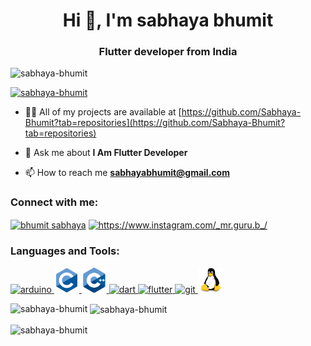 <h1 align="center">Hi 👋, I'm sabhaya bhumit</h1>
<h3 align="center">Flutter developer from India</h3>

<p align="left"> <img src="https://komarev.com/ghpvc/?username=sabhaya-bhumit&label=Profile%20views&color=0e75b6&style=flat" alt="sabhaya-bhumit" /> </p>

<p align="left"> <a href="https://github.com/ryo-ma/github-profile-trophy"><img src="https://github-profile-trophy.vercel.app/?username=sabhaya-bhumit" alt="sabhaya-bhumit" /></a> </p>

- 👨‍💻 All of my projects are available at [https://github.com/Sabhaya-Bhumit?tab=repositories](https://github.com/Sabhaya-Bhumit?tab=repositories)

- 💬 Ask me about **I Am Flutter Developer**

- 📫 How to reach me **sabhayabhumit@gmail.com**

<h3 align="left">Connect with me:</h3>
<p align="left">
<a href="https://fb.com/bhumit sabhaya" target="blank"><img align="center" src="https://raw.githubusercontent.com/rahuldkjain/github-profile-readme-generator/master/src/images/icons/Social/facebook.svg" alt="bhumit sabhaya" height="30" width="40" /></a>
<a href="[https://instagram.com/https://www.instagram.com/_mr.guru.b_/"](https://www.instagram.com/_mr.guru.b_/) target="blank"><img align="center" src="https://raw.githubusercontent.com/rahuldkjain/github-profile-readme-generator/master/src/images/icons/Social/instagram.svg" alt="https://www.instagram.com/_mr.guru.b_/" height="30" width="40" /></a>
</p>

<h3 align="left">Languages and Tools:</h3>
<p align="left"> <a href="https://www.arduino.cc/" target="_blank" rel="noreferrer"> <img src="https://cdn.worldvectorlogo.com/logos/arduino-1.svg" alt="arduino" width="40" height="40"/> </a> <a href="https://www.cprogramming.com/" target="_blank" rel="noreferrer"> <img src="https://raw.githubusercontent.com/devicons/devicon/master/icons/c/c-original.svg" alt="c" width="40" height="40"/> </a> <a href="https://www.w3schools.com/cpp/" target="_blank" rel="noreferrer"> <img src="https://raw.githubusercontent.com/devicons/devicon/master/icons/cplusplus/cplusplus-original.svg" alt="cplusplus" width="40" height="40"/> </a> <a href="https://dart.dev" target="_blank" rel="noreferrer"> <img src="https://www.vectorlogo.zone/logos/dartlang/dartlang-icon.svg" alt="dart" width="40" height="40"/> </a> <a href="https://flutter.dev" target="_blank" rel="noreferrer"> <img src="https://www.vectorlogo.zone/logos/flutterio/flutterio-icon.svg" alt="flutter" width="40" height="40"/> </a> <a href="https://git-scm.com/" target="_blank" rel="noreferrer"> <img src="https://www.vectorlogo.zone/logos/git-scm/git-scm-icon.svg" alt="git" width="40" height="40"/> </a> <a href="https://www.linux.org/" target="_blank" rel="noreferrer"> <img src="https://raw.githubusercontent.com/devicons/devicon/master/icons/linux/linux-original.svg" alt="linux" width="40" height="40"/> </a> </p>

<p><img align="left" src="https://github-readme-stats.vercel.app/api/top-langs?username=sabhaya-bhumit&show_icons=true&locale=en&layout=compact" alt="sabhaya-bhumit" /></p>

<p>&nbsp;<img align="center" src="https://github-readme-stats.vercel.app/api?username=sabhaya-bhumit&show_icons=true&locale=en" alt="sabhaya-bhumit" /></p>

<p><img align="center" src="https://github-readme-streak-stats.herokuapp.com/?user=sabhaya-bhumit&" alt="sabhaya-bhumit" /></p>
